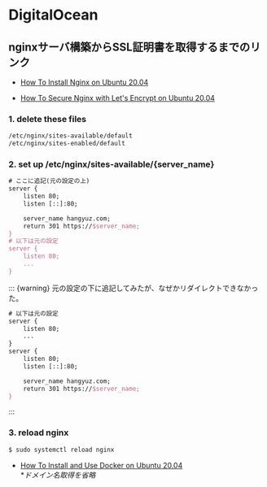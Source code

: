 # DigitalOcean

## nginxサーバ構築からSSL証明書を取得するまでのリンク

- [How To Install Nginx on Ubuntu 20.04](https://www.digitalocean.com/community/tutorials/how-to-install-nginx-on-ubuntu-20-04)

- [How To Secure Nginx with Let's Encrypt on Ubuntu 20.04](https://www.digitalocean.com/community/tutorials/how-to-secure-nginx-with-let-s-encrypt-on-ubuntu-20-04)

### 1. delete these files

```sh
/etc/nginx/sites-available/default
/etc/nginx/sites-enabled/default
```

### 2. set up /etc/nginx/sites-available/{server_name}
  
```tex
# ここに追記(元の設定の上) 
server {
    listen 80;
    listen [::]:80;

    server_name hangyuz.com;
    return 301 https://$server_name;
}
# 以下は元の設定
server {
    listen 80;
    ...
}
```

::: {warning}
元の設定の下に追記してみたが、なぜかリダイレクトできなかった。

```tex
# 以下は元の設定
server {
    listen 80;
    ...
}
server {
    listen 80;
    listen [::]:80;

    server_name hangyuz.com;
    return 301 https://$server_name;
}
```

:::

### 3. reload nginx

```sh
$ sudo systemctl reload nginx
```

- [How To Install and Use Docker on Ubuntu 20.04](https://www.digitalocean.com/community/tutorials/how-to-install-and-use-docker-on-ubuntu-20-04)  
**ドメイン名取得を省略*

